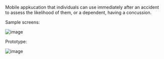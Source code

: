 Mobile appkucation that individuals can use immediately after an accident to assess the likelihood of them, or a dependent, having a concussion.

Sample screens:

 ![image](https://github.com/alice-xuu/Concussion-Management-App/assets/61668791/bfe4b60b-1c25-43c6-a44b-2e6d1160d7b5)

Prototype:

 ![image](https://github.com/alice-xuu/Concussion-Management-App/assets/61668791/fa01b3ab-76d8-4402-a457-f22b806a3ee6)

